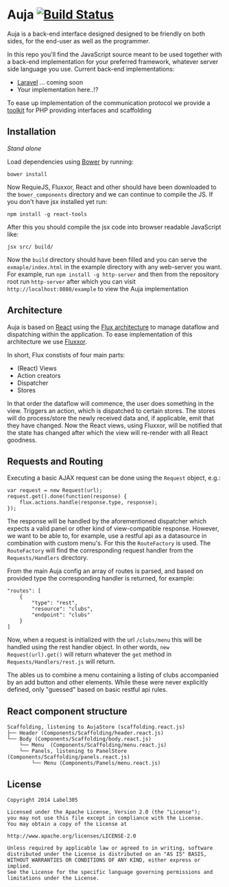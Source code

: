 Auja [![Build Status](https://magnum.travis-ci.com/Label305/Auja.svg?token=9SWtTh915DNJxYshmaTN&branch=dev)](https://magnum.travis-ci.com/Label305/Auja)
===

Auja is a back-end interface designed designed to be friendly on both sides, for the end-user as well as the programmer.

In this repo you'll find the JavaScript source meant to be used together with a back-end implementation for your 
   preferred framework, whatever server side language you use. Current back-end implementations:
   
   - [Laravel](https://github.com/Label305/Auja-Laravel) ... coming soon
   - Your implementation here..!?
   
To ease up implementation of the communication protocol we provide a [toolkit](https://github.com/Label305/Auja-Laravel) for PHP providing interfaces and
scaffolding

Installation
---

*Stand alone*

Load dependencies using [Bower](http://bower.io/) by running:

`bower install`

Now RequieJS, Fluxxor, React and other should have been downloaded to the `bower_components` directory and we can
continue to compile the JS. If you don't have jsx installed yet run: 

`npm install -g react-tools` 

After this you should compile the jsx code into browser readable JavaScript like:

`jsx src/ build/`

Now the `build` directory should have been filled and you can serve the `exmaple/index.html` in the example directory with 
any web-server you want. For example, run `npm install -g http-server` and then from the repository root run `http-server`
after which you can visit `http://localhost:8080/example` to view the Auja implementation

Architecture
---

Auja is based on [React](http://facebook.github.io/react/index.html) using the [Flux architecture](http://facebook.github.io/react/docs/flux-overview.html) to manage
 dataflow and dispatching within the application. To ease implementation of this architecture we use [Fluxxor](http://fluxxor.com/).
 
In short, Flux constists of four main parts:

- (React) Views
- Action creators
- Dispatcher
- Stores
 
In that order the dataflow will commence, the user does something in the view. Triggers an action, which is dispatched to
certain stores. The stores will do process/store the newly received data and, if applicable, emit that they have changed. Now 
the React views, using Fluxxor, will be notified that the state has changed after which the view will re-render with all
React goodness.

Requests and Routing
---

Executing a basic AJAX request can be done using the `Request` object, e.g.:

```
var request = new Request(url);
request.get().done(function(response) {
    flux.actions.handle(response.type, response); 
});
```

The response will be handled by the aforementioned dispatcher which expects a valid panel or other kind of view-compatible response.
However, we want to be able to, for example, use a restful api as a datasource in combination with custom menu's. For this
the `RouteFactory` is used. The `RouteFactory` will find the corresponding request handler from the `Requests/Handlers` directory.

From the main Auja config an array of routes is parsed, and based on provided type the corresponding handler is returned, for example:

```
"routes": [
    {
        "type": "rest",
        "resource": "clubs",
        "endpoint": "clubs"
    }
]
```

Now, when a request is initialized with the url `/clubs/menu` this will be handled using the rest handler object. 
In other words, `new Request(url).get()` will return whatever the `get` method in `Requests/Handlers/rest.js` will return.

The ables us to combine a menu containing a listing of clubs accompanied by an add button and other elements. While these
were never explicitly defined, only "guessed" based on basic restful api rules. 

React component structure
---

```
Scaffolding, listening to AujaStore (scaffolding.react.js)
├── Header (Components/Scaffolding/header.react.js)
└── Body (Components/Scaffolding/body.react.js)
	└── Menu  (Components/Scaffolding/menu.react.js)
    └── Panels, listening to PanelStore (Components/Scaffolding/panels.react.js)
        └── Menu (Components/Panels/menu.react.js)
```

License
-----

	Copyright 2014 Label305

	Licensed under the Apache License, Version 2.0 (the "License");
	you may not use this file except in compliance with the License.
	You may obtain a copy of the License at

	http://www.apache.org/licenses/LICENSE-2.0

	Unless required by applicable law or agreed to in writing, software
	distributed under the License is distributed on an "AS IS" BASIS,
	WITHOUT WARRANTIES OR CONDITIONS OF ANY KIND, either express or implied.
	See the License for the specific language governing permissions and
	limitations under the License.
